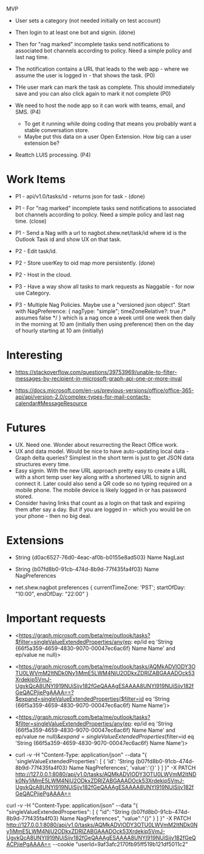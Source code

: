  MVP

* User sets a category (not needed initially on test account)

* Then login to at least one bot and signin. (done)

* Then for "nag marked" incomplete tasks send notifications to associated bot channels according to policy.  Need a simple policy and last nag time.

* The notification contains a URL that leads to the web app - where we assume the user is logged in - that shows the task. (P0)

* THe user mark can mark the task as complete.  This should immediately save and you can also click again to mark it not complete (P0)

* We need to host the node app so it can work with teams, email, and SMS. (P4)

    * To get it running while doing coding that means you probably want a stable conversation store.  
    * Maybe put this data on a user Open Extension.  How big can a user extension be?

* Reattch LUIS processing. (P4)

# Work Items

* P1 - api/v1.0/tasks/id - returns json for task - (done)

* P1 - For "nag marked" incomplete tasks send notifications to associated bot channels according to policy.  Need a simple policy and last nag time. (close)

* P1 - Send a Nag with a url to nagbot.shew.net/task/id where id is the Outlook Task id and show UX on that task.

* P2 - Edit task/id.

* P2 - Store userKey to oid map more persistently. (done)

* P2 - Host in the cloud.

* P3 - Have a way show all tasks to mark requests as Naggable - for now use Category.

* P3 - Multiple Nag Policies. Maybe use a "versioned json object".  Start with NagPreference: { nagType: "simple"; timeZoneRelative?: true /* assumes false */ } which is a nag once a week until one week then daily in the morning at 10 am (initially then using preference) then on the day of hourly starting at 10 am (initially)

# Interesting

* <https://stackoverflow.com/questions/39753969/unable-to-filter-messages-by-recipient-in-microsoft-graph-api-one-or-more-inval>

* <https://docs.microsoft.com/en-us/previous-versions/office/office-365-api/api/version-2.0/complex-types-for-mail-contacts-calendar#MessageResource>

# Futures 

* UX.  Need one.  Wonder about resurrecting the React Office work.
* UX and data model.  Would be nice to have auto-updating local data - Graph delta queries?  Simplest in the short term is just to get JSON data structures every time.
* Easy signin. With the new URL approach pretty easy to create a URL with a short temp user key along with a shortened URL to signin and connect it.  Later could also send a QR code so no typing required on a mobile phone.  The mobile device is likely logged in or has password stored.
* Consider having links that count as a login on that task and expiring them after say a day.  But if you are logged in - which you would be on your phone - then no big deal. 


# Extensions

* String {d0ac6527-76d0-4eac-af0b-b0155e8ad503} Name NagLast

* String {b07fd8b0-91cb-474d-8b9d-77f435fa4f03} Name NagPreferences

* net.shew.nagbot preferences { currentTimeZone: 'PST'; startOfDay: "10:00", endOfDay: "22:00"  } 

# Important requests

* <https://graph.microsoft.com/beta/me/outlook/tasks?$filter=singleValueExtendedProperties/any(ep: ep/id eq 'String {66f5a359-4659-4830-9070-00047ec6ac6f} Name Name'  and ep/value ne null)>

* <https://graph.microsoft.com/beta/me/outlook/tasks/AQMkADVlODY3OTU0LWVmM2ItNDk0Ny1iMmE5LWM4NjU2ODkxZDRlZABGAAADOck53Xrdekip5VmJ-UgvkQcA8UNYI919NUiSijv182fGeQAAAgESAAAA8UNYI919NUiSijv182fGeQACPjiePgAAAA==?$expand=singleValueExtendedProperties($filter=id eq 'String {66f5a359-4659-4830-9070-00047ec6ac6f} Name Name')>

* <https://graph.microsoft.com/beta/me/outlook/tasks?$filter=singleValueExtendedProperties/any(ep: ep/id eq 'String {66f5a359-4659-4830-9070-00047ec6ac6f} Name Name'  and ep/value ne null)&$expand=singleValueExtendedProperties($filter=id eq 'String {66f5a359-4659-4830-9070-00047ec6ac6f} Name Name')>

* curl -v -H "Content-Type: application/json" --data "{ 'singleValueExtendedProperties': [ { 'id': 'String {b07fd8b0-91cb-474d-8b9d-77f435fa4f03} Name NagPreferences', 'value':'{}' } ] }" -X PATCH http://127.0.0.1:8080/api/v1.0/tasks/AQMkADVlODY3OTU0LWVmM2ItNDk0Ny1iMmE5LWM4NjU2ODkxZDRlZABGAAADOck53Xrdekip5VmJ-UgvkQcA8UNYI919NUiSijv182fGeQAAAgESAAAA8UNYI919NUiSijv182fGeQACPjiePgAAAA== 

curl -v -H "Content-Type: application/json" --data "{ \"singleValueExtendedProperties\": [ { \"id\": \"String {b07fd8b0-91cb-474d-8b9d-77f435fa4f03} Name NagPreferences\", \"value\":\"{}\" } ] }" -X PATCH http://127.0.0.1:8080/api/v1.0/tasks/AQMkADVlODY3OTU0LWVmM2ItNDk0Ny1iMmE5LWM4NjU2ODkxZDRlZABGAAADOck53Xrdekip5VmJ-UgvkQcA8UNYI919NUiSijv182fGeQAAAgESAAAA8UNYI919NUiSijv182fGeQACPjiePgAAAA== --cookie "userId=9af3afc2170fb95ff519b121df5011c2"

